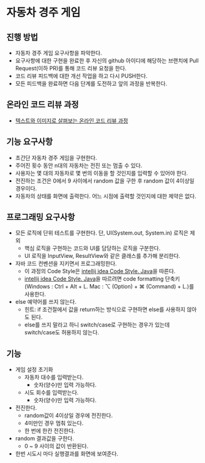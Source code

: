 # 자동차 경주 게임
## 진행 방법
* 자동차 경주 게임 요구사항을 파악한다.
* 요구사항에 대한 구현을 완료한 후 자신의 github 아이디에 해당하는 브랜치에 Pull Request(이하 PR)를 통해 코드 리뷰 요청을 한다.
* 코드 리뷰 피드백에 대한 개선 작업을 하고 다시 PUSH한다.
* 모든 피드백을 완료하면 다음 단계를 도전하고 앞의 과정을 반복한다.



## 온라인 코드 리뷰 과정

* [텍스트와 이미지로 살펴보는 온라인 코드 리뷰 과정](https://github.com/next-step/nextstep-docs/tree/master/codereview)



## 기능 요구사항

- 초간단 자동차 경주 게임을 구현한다.
- 주어진 횟수 동안 n대의 자동차는 전진 또는 멈출 수 있다.
- 사용자는 몇 대의 자동차로 몇 번의 이동을 할 것인지를 입력할 수 있어야 한다.
- 전진하는 조건은 0에서 9 사이에서 random 값을 구한 후 random 값이 4이상일 경우이다.
- 자동차의 상태를 화면에 출력한다. 어느 시점에 출력할 것인지에 대한 제약은 없다.



## 프로그래밍 요구사항

- 모든 로직에 단위 테스트를 구현한다. 단, UI(System.out, System.in) 로직은 제외
  - 핵심 로직을 구현하는 코드와 UI를 담당하는 로직을 구분한다.
  - UI 로직을 InputView, ResultView와 같은 클래스를 추가해 분리한다.
- 자바 코드 컨벤션을 지키면서 프로그래밍한다.
  - 이 과정의 Code Style은 [intellij idea Code Style. Java](https://www.jetbrains.com/help/idea/code-style-java.html)을 따른다.
  - [intellij idea Code Style. Java](https://www.jetbrains.com/help/idea/code-style-java.html)을 따르려면 code formatting 단축키(Windows : Ctrl + Alt + L. Mac : ⌥ (Option) + ⌘ (Command) + L.)를 사용한다.
- else 예약어를 쓰지 않는다.
  - 힌트: if 조건절에서 값을 return하는 방식으로 구현하면 else를 사용하지 않아도 된다.
  - else를 쓰지 말라고 하니 switch/case로 구현하는 경우가 있는데 switch/case도 허용하지 않는다.



## 기능

* 게임 설정 초기화
  * 자동차 대수를 입력받는다.
    * 숫자(양수)만 입력 가능하다.
  * 시도 회수를 입력받는다.
    * 숫자(양수)만 입력 가능하다.
* 전진한다.
  * random값이 4이상일 경우에 전진한다.
  * 4미만인 경우 멈춰 있는다.
  * 한 번에 한칸 전진한다.
* random 결과값을 구한다.
  * 0 ~ 9 사이의 값이 반환된다.
* 한번  시도시 마다 실행결과를 화면에 보여준다.





